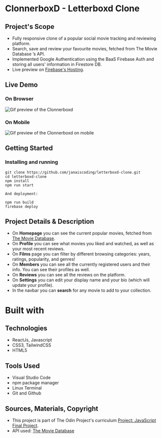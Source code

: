 # ClonnerboxD - Letterboxd Clone

## Project's Scope

- Fully responsive clone of a popular social movie tracking and reviewing platform.
- Search, save and review your favourite movies, fetched from The Movie Database ’s API.
- Implemented Google Authentication using the BaaS Firebase Auth and storing all users' information in Firestore DB.
- Live preview on [Firebase's Hosting](https://clonnerboxd.web.app/).

## Live Demo

### On Browser

![Gif preview of the Clonnerboxd](./src/assets/clonnerboxd-preview-desktop.gif)

### On Mobile

![Gif preview of the Clonnerboxd on mobile](/src/assets/clonnerboxd-mobile-preview.gif)

## Getting Started

### Installing and running

```
git clone https://github.com/janaiscoding/letterboxd-clone.git
cd letterboxd-clone
npm install
npm run start

And deployment:

npm run build
firebase deploy
```

## Project Details & Description

- On **Homepage** you can see the current popular movies, fetched from [The Movie Database](https://www.themoviedb.org/).
- On **Profile** you can see what movies you liked and watched, as well as your most recent reviews.
- On **Films** page you can filter by different browsing categories: years, ratings, popularity, and genres!
- On **Members** you can see all the currently registered users and their info. You can see their profiles as well.
- On **Reviews** you can see all the reviews on the platform.
- On **Settings** you can edit your display name and your bio (which will update your profile).
- In the navbar you can **search** for any movie to add to your collection.

# Built with

## Technologies

- ReactJs, Javascript
- CSS3, TailwindCSS
- HTML5

## Tools Used

- Visual Studio Code
- npm package manager
- Linux Terminal
- Git and Github

## Sources, Materials, Copyright

- This project is part of The Odin Project's curriculum [Project: JavaScript Final Project](https://www.theodinproject.com/lessons/node-path-javascript-javascript-final-project).
- API used: [The Movie Database](https://www.themoviedb.org/)
